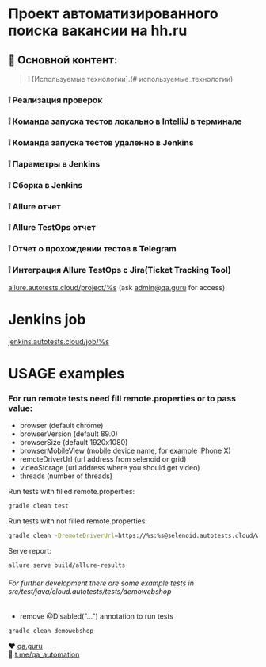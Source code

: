 # Проект автоматизированного поиска вакансии на hh.ru
## :bookmark_tabs: Основной контент: 
>  :grey_exclamation: [Используемые технологии].(# используемые_технологии)
### :grey_exclamation: Реализация проверок
### :grey_exclamation: Команда запуска тестов локально в IntelliJ в терминале
### :grey_exclamation: Команда запуска тестов удаленно в Jenkins 
### :grey_exclamation: Параметры в Jenkins
### :grey_exclamation: Сборка в Jenkins
### :grey_exclamation: Allure отчет
### :grey_exclamation: Allure TestOps отчет
### :grey_exclamation: Отчет о прохождении тестов в Telegram
### :grey_exclamation: Интеграция Allure TestOps с Jira(Ticket Tracking Tool)

<a target="_blank" href="https://allure.autotests.cloud/project/%s">allure.autotests.cloud/project/%s</a> (ask admin@qa.guru for access)

# Jenkins job
<a target="_blank" href="https://jenkins.autotests.cloud/job/%s">jenkins.autotests.cloud/job/%s</a>


# USAGE examples

### For run remote tests need fill remote.properties or to pass value:

* browser (default chrome)
* browserVersion (default 89.0)
* browserSize (default 1920x1080)
* browserMobileView (mobile device name, for example iPhone X)
* remoteDriverUrl (url address from selenoid or grid)
* videoStorage (url address where you should get video)
* threads (number of threads)


Run tests with filled remote.properties:
```bash
gradle clean test
```

Run tests with not filled remote.properties:
```bash
gradle clean -DremoteDriverUrl=https://%s:%s@selenoid.autotests.cloud/wd/hub/ -DvideoStorage=https://selenoid.autotests.cloud/video/ -Dthreads=1 test
```

Serve report:
```bash
allure serve build/allure-results
```


###### For further development there are some example tests in src/test/java/cloud.autotests/tests/demowebshop
* remove @Disabled("...") annotation to run tests
```bash
gradle clean demowebshop
```

:heart: <a target="_blank" href="https://qa.guru">qa.guru</a><br/>
:blue_heart: <a target="_blank" href="https://t.me/qa_automation">t.me/qa_automation</a>
